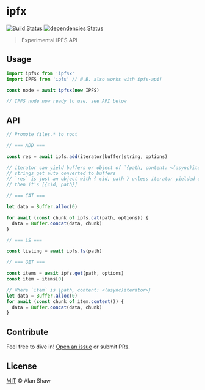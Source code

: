 # ipfx

[![Build Status](https://travis-ci.org/alanshaw/ipfsx.svg?branch=master)](https://travis-ci.org/alanshaw/ipfsx) [![dependencies Status](https://david-dm.org/alanshaw/ipfsx/status.svg)](https://david-dm.org/alanshaw/ipfsx)

> Experimental IPFS API

## Usage

```js
import ipfsx from 'ipfsx'
import IPFS from 'ipfs' // N.B. also works with ipfs-api!

const node = await ipfsx(new IPFS)

// IPFS node now ready to use, see API below
```

## API

```js
// Promote files.* to root

// === ADD ===

const res = await ipfs.add(iterator|buffer|string, options)

// iterator can yield buffers or object of `{path, content: <(async)iterator>}`
// strings get auto converted to buffers
// `res` is just an object with { cid, path } unless iterator yielded objects
// then it's [{cid, path}]

// === CAT ===

let data = Buffer.alloc(0)

for await (const chunk of ipfs.cat(path, options)) {
  data = Buffer.concat(data, chunk)
}

// === LS ===

const listing = await ipfs.ls(path)

// === GET ===

const items = await ipfs.get(path, options)
const item = items[0]

// Where `item` is {path, content: <(async)iterator>}
let data = Buffer.alloc(0)
for await (const chunk of item.content()) {
  data = Buffer.concat(data, chunk)
}
```

## Contribute

Feel free to dive in! [Open an issue](https://github.com/alanshaw/ipfsx/issues/new) or submit PRs.

## License

[MIT](LICENSE) © Alan Shaw
